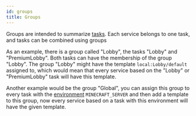 ```yaml
---
id: groups
title: Groups
---
```


Groups are intended to summarize [tasks](tasks.md). Each service belongs to one task, and tasks can be combined using groups

As an example, there is a group called "Lobby", the tasks "Lobby" and "PremiumLobby".
Both tasks can have the membership of the group "Lobby". The group "Lobby" might have the template `local:Lobby/default` assigned to,
which would mean that every service based on the "Lobby" or "PremiumLobby" task will have this template.

Another example would be the group "Global",
you can assign this group to every task with the [environment](tasks.md#environment) `MINECRAFT_SERVER` and then add a template to this group,
now every service based on a task with this environment will have the given template.
